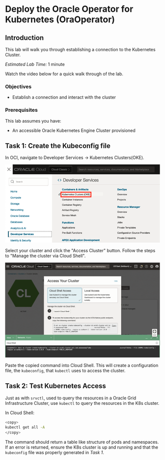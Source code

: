 # Deploy the Oracle Operator for Kubernetes (OraOperator)

## Introduction

This lab will walk you through establishing a connection to the Kubernetes Cluster.

*Estimated Lab Time:* 1 minute

Watch the video below for a quick walk through of the lab.
[](youtube:zNKxJjkq0Pw)

### Objectives

* Establish a connection and interact with the cluster

### Prerequisites

This lab assumes you have:

* An accessible Oracle Kubernetes Engine Cluster provisioned

## Task 1: Create the Kubeconfig file

In OCI, navigate to Developer Services -> Kubernetes Clusters(OKE).

![OCI OKE Navigation](images/oci_oke_nav.png "OCI OKE Navigation")

Select your cluster and click the "Access Cluster" button. Follow the steps to "Manage the cluster via Cloud Shell".

![OCI Create Kubeconfig](images/oci_create_kubeconfig.png "OCI Create Kubeconfig")

Paste the copied command into Cloud Shell.  This will create a configuration file, the `kubeconfig`, that `kubectl` uses to access the cluster.

## Task 2: Test Kubernetes Access

Just as with `srvctl`, used to query the resources in a Oracle Grid Infrastructure Cluster, use `kubectl` to query the resources in the K8s cluster.

In Cloud Shell:

```bash
<copy>
kubectl get all -A
</copy>
```

The command should return a table like structure of pods and namespaces.  If an error is returned, ensure the K8s cluster is up and running and that the `kubeconfig` file was properly generated in *Task 1*.
